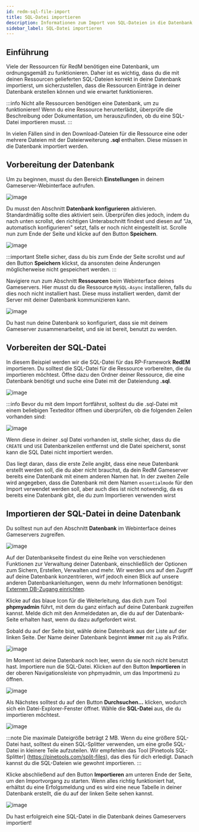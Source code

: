 ```yaml
---
id: redm-sql-file-import
title: SQL-Datei importieren
description: Informationen zum Import von SQL-Dateien in die Datenbank deines RedM-Servers von ZAP-Hosting - ZAP-Hosting.com Dokumentation
sidebar_label: SQL-Datei importieren
---
```


## Einführung

Viele der Ressourcen für RedM benötigen eine Datenbank, um ordnungsgemäß zu funktionieren. Daher ist es wichtig, dass du die mit deinen Ressourcen gelieferten SQL-Dateien korrekt in deine Datenbank importierst, um sicherzustellen, dass die Ressourcen Einträge in deiner Datenbank erstellen können und wie erwartet funktionieren.

:::info Nicht alle Ressourcen benötigen eine Datenbank, um zu funktionieren! Wenn du eine Ressource herunterlädst, überprüfe die Beschreibung oder Dokumentation, um herauszufinden, ob du eine SQL-Datei importieren musst.
:::

In vielen Fällen sind in den Download-Dateien für die Ressource eine oder mehrere Dateien mit der Dateierweiterung **.sql** enthalten. Diese müssen in die Datenbank importiert werden.



## Vorbereitung der Datenbank

Um zu beginnen, musst du den Bereich **Einstellungen** in deinem Gameserver-Webinterface aufrufen.

![image](https://github.com/zaphosting/docs/assets/42719082/9947f778-770c-48ae-89c3-04f455862515)

Du musst den Abschnitt **Datenbank konfigurieren** aktivieren. Standardmäßig sollte dies aktiviert sein. Überprüfen dies jedoch, indem du nach unten scrollst, den richtigen Unterabschnitt findest und diesen auf "Ja, automatisch konfigurieren" setzt, falls er noch nicht eingestellt ist. Scrolle nun zum Ende der Seite und klicke auf den Button **Speichern**.

![image](https://github.com/zaphosting/docs/assets/42719082/4435a48e-6998-459f-8377-15ff8b97f055)

:::important
Stelle sicher, dass du bis zum Ende der Seite scrollst und auf den Button **Speichern** klickst, da ansonsten deine Änderungen möglicherweise nicht gespeichert werden.
:::

Navigiere nun zum Abschnitt **Ressourcen** beim Webinterface deines Gameservers. Hier musst du die Ressource `MySQL-Async` installieren, falls du dies noch nicht installiert hast. Diese muss installiert werden, damit der Server mit deiner Datenbank kommunizieren kann.

![image](https://github.com/zaphosting/docs/assets/42719082/60dcb5f0-5bd9-4955-bc11-551082e1ab91)

Du hast nun deine Datenbank so konfiguriert, dass sie mit deinem Gameserver zusammenarbeitet, und sie ist bereit, benutzt zu werden.



## Vorbereiten der SQL-Datei

In diesem Beispiel werden wir die SQL-Datei für das RP-Framework **RedEM** importieren. Du solltest die SQL-Datei für die Ressource vorbereiten, die du importieren möchtest. Öffne dazu den Ordner deiner Ressource, die eine Datenbank benötigt und suche eine Datei mit der Dateiendung **.sql**.

![image](https://github.com/zaphosting/docs/assets/42719082/331d2a3d-0d81-4b39-8ad6-d0aba84ff19c)

:::info Bevor du mit dem Import fortfährst, solltest du die .sql-Datei mit einem beliebigen Texteditor öffnen und überprüfen, ob die folgenden Zeilen vorhanden sind:

![image](https://github.com/zaphosting/docs/assets/42719082/dfc43c55-9918-45e7-99eb-1f70193c0be1)

Wenn diese in deiner .sql Datei vorhanden ist, stelle sicher, dass du die `CREATE` und `USE` Datenbankzeilen entfernst und die Datei speicherst, sonst kann die SQL Datei nicht importiert werden. 

Das liegt daran, dass die erste Zeile angibt, dass eine neue Datenbank erstellt werden soll, die du aber nicht brauchst, da dein RedM Gameserver bereits eine Datenbank mit einem anderen Namen hat. In der zweiten Zeile wird angegeben, dass die Datenbank mit dem Namen `essentialmode` für den Import verwendet werden soll, aber auch dies ist nicht notwendig, da es bereits eine Datenbank gibt, die du zum Importieren verwenden wirst

## Importieren der SQL-Datei in deine Datenbank

Du solltest nun auf den Abschnitt **Datenbank** im Webinterface deines Gameservers zugreifen.

![image](https://github.com/zaphosting/docs/assets/42719082/83ba522a-929e-4a90-8c9e-0badc2d779d4)

Auf der Datenbankseite findest du eine Reihe von verschiedenen Funktionen zur Verwaltung deiner Datenbank, einschließlich der Optionen zum Sichern, Erstellen, Verwalten und mehr. Wir werden uns auf den Zugriff auf deine Datenbank konzentrieren, wirf jedoch einen Blick auf unsere anderen Datenbankanleitungen, wenn du mehr Informationen benötigst: [Externen DB-Zugang einrichten](https://zap-hosting.com/guides/docs/gameserver-database-external-access/).

Klicke auf das blaue Icon für die Weiterleitung, das dich zum Tool **phpmyadmin** führt, mit dem du ganz einfach auf deine Datenbank zugreifen kannst. Melde dich mit den Anmeldedaten an, die du auf der Datenbank-Seite erhalten hast, wenn du dazu aufgefordert wirst.

Sobald du auf der Seite bist, wähle deine Datenbank aus der Liste auf der linken Seite. Der Name deiner Datenbank beginnt **immer** mit `zap` als Präfix.

![image](https://github.com/zaphosting/docs/assets/42719082/30fa6041-b94e-4ac8-a3cd-286cca226dba)

Im Moment ist deine Datenbank noch leer, wenn du sie noch nicht benutzt hast. Importiere nun die SQL-Datei. Klicken auf den Button **Importieren** in der oberen Navigationsleiste von phpmyadmin, um das Importmenü zu öffnen. 

![image](https://github.com/zaphosting/docs/assets/42719082/c0ca30f0-c520-4a71-843a-296064ba5761)

Als Nächstes solltest du auf den Button **Durchsuchen...** klicken, wodurch sich ein Datei-Explorer-Fenster öffnet. Wähle die **SQL-Datei** aus, die du importieren möchtest.

![image](https://github.com/zaphosting/docs/assets/42719082/02d09225-a68d-498b-a2bd-df57386ce242)

:::note
Die maximale Dateigröße beträgt 2 MB. Wenn du eine größere SQL-Datei hast, solltest du einen SQL-Splitter verwenden, um eine große SQL-Datei in kleinere Teile aufzuteilen. Wir empfehlen das Tool [Pinetools SQL-Splitter] (https://pinetools.com/split-files), das dies für dich erledigt. Danach kannst du die SQL-Dateien wie gewohnt importieren.
:::

Klicke abschließend auf den Button **Importieren** am unteren Ende der Seite, um den Importvorgang zu starten. Wenn alles richtig funktioniert hat, erhältst du eine Erfolgsmeldung und es wird eine neue Tabelle in deiner Datenbank erstellt, die du auf der linken Seite sehen kannst.

![image](https://github.com/zaphosting/docs/assets/42719082/5fef5d58-78f1-4b59-bc3e-1e0af2ff981b)

Du hast erfolgreich eine SQL-Datei in die Datenbank deines Gameservers importiert!